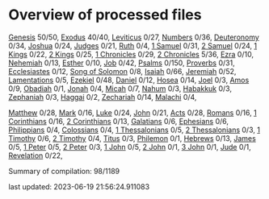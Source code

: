 # Overview of processed files 

[Genesis](01_Ge/) 50/50, [Exodus](02_Ex/) 40/40, [Leviticus](03_Le/) 0/27, [Numbers](04_Nu/) 0/36, [Deuteronomy](05_De/) 0/34, [Joshua](06_Jo/) 0/24, [Judges](07_Ju/) 0/21, [Ruth](08_Ru/) 0/4, [1 Samuel](09_1Sa/) 0/31, [2 Samuel](10_2Sa/) 0/24, [1 Kings](11_1Ki/) 0/22, [2 Kings](12_2Ki/) 0/25, [1 Chronicles](13_1Ch/) 0/29, [2 Chronicles](14_2Ch/) 5/36, [Ezra](15_Ez/) 0/10, [Nehemiah](16_Ne/) 0/13, [Esther](17_Es/) 0/10, [Job](18_Jo/) 0/42, [Psalms](19_Ps/) 0/150, [Proverbs](20_Pr/) 0/31, [Ecclesiastes](21_Ec/) 0/12, [Song of Solomon](22_So/) 0/8, [Isaiah](23_Is/) 0/66, [Jeremiah](24_Je/) 0/52, [Lamentations](25_La/) 0/5, [Ezekiel](26_Ez/) 0/48, [Daniel](27_Da/) 0/12, [Hosea](28_Ho/) 0/14, [Joel](29_Jo/) 0/3, [Amos](30_Am/) 0/9, [Obadiah](31_Ob/) 0/1, [Jonah](32_Jo/) 0/4, [Micah](33_Mi/) 0/7, [Nahum](34_Na/) 0/3, [Habakkuk](35_Ha/) 0/3, [Zephaniah](36_Ze/) 0/3, [Haggai](37_Ha/) 0/2, [Zechariah](38_Ze/) 0/14, [Malachi](39_Ma/) 0/4, 

[Matthew](40_Ma/) 0/28, [Mark](41_Ma/) 0/16, [Luke](42_Lu/) 0/24, [John](43_Jo/) 0/21, [Acts](44_Ac/) 0/28, [Romans](45_Ro/) 0/16, [1 Corinthians](46_1Co/) 0/16, [2 Corinthians](47_2Co/) 0/13, [Galatians](48_Ga/) 0/6, [Ephesians](49_Ep/) 0/6, [Philippians](50_Ph/) 0/4, [Colossians](51_Co/) 0/4, [1 Thessalonians](52_1Th/) 0/5, [2 Thessalonians](53_2Th/) 0/3, [1 Timothy](54_1Ti/) 0/6, [2 Timothy](55_2Ti/) 0/4, [Titus](56_Ti/) 0/3, [Philemon](57_Ph/) 0/1, [Hebrews](58_He/) 0/13, [James](59_Ja/) 0/5, [1 Peter](60_1Pe/) 0/5, [2 Peter](61_2Pe/) 0/3, [1 John](62_1Jo/) 0/5, [2 John](63_2Jo/) 0/1, [3 John](64_3Jo/) 0/1, [Jude](65_Ju/) 0/1, [Revelation](66_Re/) 0/22, 

Summary of compilation: 98/1189


last updated: 2023-06-19 21:56:24.911083